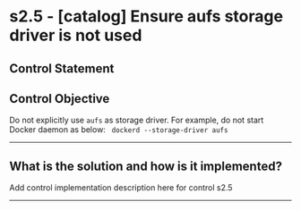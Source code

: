 # s2.5 - \[catalog\] Ensure aufs storage driver is not used

## Control Statement

## Control Objective

Do not explicitly use `aufs` as storage driver.    For example, do not start Docker daemon as below:  ```  dockerd --storage-driver aufs  ```

______________________________________________________________________

## What is the solution and how is it implemented?

Add control implementation description here for control s2.5

______________________________________________________________________
